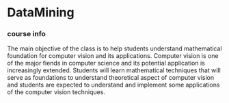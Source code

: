 # DataMining

### course info

The main objective of the class is to help students understand mathematical foundation for computer vision and its applications. Computer vision is one of the major fiends in computer science and its potential application is increasingly extended. Students will learn mathematical techniques that will serve as foundations to understand theoretical aspect of computer vision and students are expected to understand and implement some applications of the computer vision techniques.

